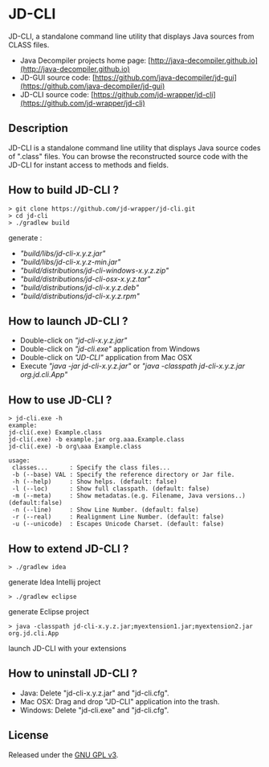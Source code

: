 # JD-CLI

JD-CLI, a standalone command line utility that displays Java sources from CLASS files.

- Java Decompiler projects home page: [http://java-decompiler.github.io](http://java-decompiler.github.io)
- JD-GUI source code: [https://github.com/java-decompiler/jd-gui](https://github.com/java-decompiler/jd-gui)
- JD-CLI source code: [https://github.com/jd-wrapper/jd-cli](https://github.com/jd-wrapper/jd-cli)

## Description
JD-CLI is a standalone command line utility that displays Java source codes of
".class" files. You can browse the reconstructed source code with the JD-CLI
for instant access to methods and fields.

## How to build JD-CLI ?
```
> git clone https://github.com/jd-wrapper/jd-cli.git
> cd jd-cli
> ./gradlew build
```
generate :
- _"build/libs/jd-cli-x.y.z.jar"_
- _"build/libs/jd-cli-x.y.z-min.jar"_
- _"build/distributions/jd-cli-windows-x.y.z.zip"_
- _"build/distributions/jd-cli-osx-x.y.z.tar"_
- _"build/distributions/jd-cli-x.y.z.deb"_
- _"build/distributions/jd-cli-x.y.z.rpm"_

## How to launch JD-CLI ?
- Double-click on _"jd-cli-x.y.z.jar"_
- Double-click on _"jd-cli.exe"_ application from Windows
- Double-click on _"JD-CLI"_ application from Mac OSX
- Execute _"java -jar jd-cli-x.y.z.jar"_ or _"java -classpath jd-cli-x.y.z.jar org.jd.cli.App"_

## How to use JD-CLI ?
```
> jd-cli.exe -h
example:
jd-cli(.exe) Example.class
jd-cli(.exe) -b example.jar org.aaa.Example.class
jd-cli(.exe) -b org\aaa Example.class

usage:
 classes...      : Specify the class files...
 -b (--base) VAL : Specify the reference directory or Jar file.
 -h (--help)     : Show helps. (default: false)
 -l (--loc)      : Show full classpath. (default: false)
 -m (--meta)     : Show metadatas.(e.g. Filename, Java versions..) (default:false)
 -n (--line)     : Show Line Number. (default: false)
 -r (--real)     : Realignment Line Number. (default: false)
 -u (--unicode)  : Escapes Unicode Charset. (default: false)
```

## How to extend JD-CLI ?
```
> ./gradlew idea
```
generate Idea Intellij project
```
> ./gradlew eclipse
```
generate Eclipse project
```
> java -classpath jd-cli-x.y.z.jar;myextension1.jar;myextension2.jar org.jd.cli.App
```
launch JD-CLI with your extensions

## How to uninstall JD-CLI ?
- Java: Delete "jd-cli-x.y.z.jar" and "jd-cli.cfg".
- Mac OSX: Drag and drop "JD-CLI" application into the trash.
- Windows: Delete "jd-cli.exe" and "jd-cli.cfg".

## License
Released under the [GNU GPL v3](LICENSE).
